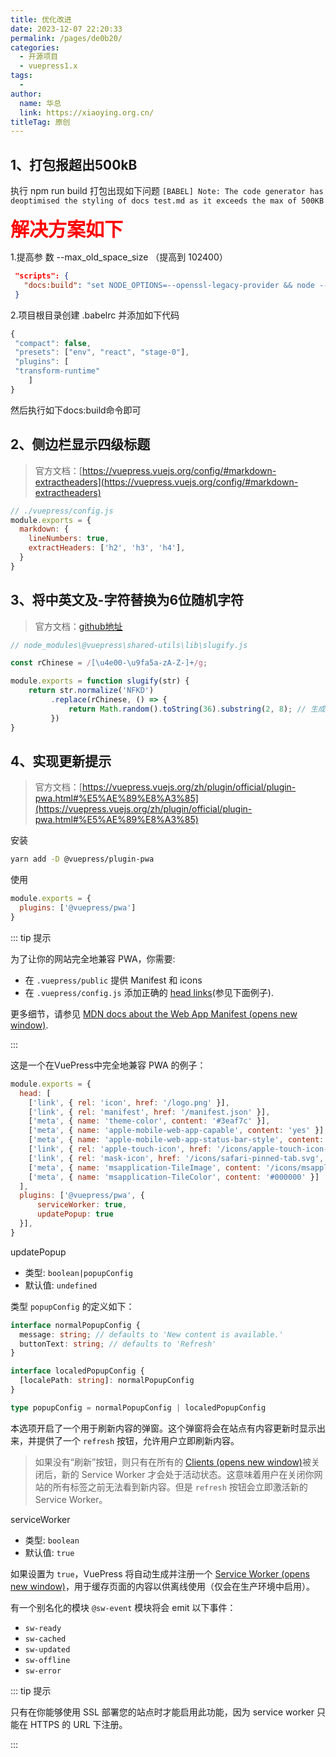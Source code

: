 ```yaml
---
title: 优化改进
date: 2023-12-07 22:20:33
permalink: /pages/de0b20/
categories:
  - 开源项目
  - vuepress1.x
tags:
  - 
author: 
  name: 华总
  link: https://xiaoying.org.cn/
titleTag: 原创
---
```

## 1、打包报超出500kB

执行 npm run build 打包出现如下问题
`[BABEL] Note: The code generator has deoptimised the styling of docs test.md as it exceeds the max of 500KB`

**<span style='color:red;font-size:30px;'>解决方案如下</span>**

1.提高参 数 --max_old_space_size （提高到 102400）

```json
 "scripts": {
   "docs:build": "set NODE_OPTIONS=--openssl-legacy-provider && node --   max_old_space_size=102400 ./node_modules/vuepress/cli.js build docs"
 }
```



2.项目根目录创建 .babelrc 并添加如下代码 

```javascript
{
 "compact": false,
 "presets": ["env", "react", "stage-0"],
 "plugins": [
 "transform-runtime"
    ]
}
```

然后执行如下docs:build命令即可

## 2、侧边栏显示四级标题

>官方文档：[https://vuepress.vuejs.org/config/#markdown-extractheaders](https://vuepress.vuejs.org/config/#markdown-extractheaders)

```javascript
// ./vuepress/config.js
module.exports = {
  markdown: {
    lineNumbers: true,
    extractHeaders: ['h2', 'h3', 'h4'],
  }
}
```

## 3、将中英文及-字符替换为6位随机字符

>官方文档：[github地址](https://github.com/vuejs/vuepress/blob/master/packages/%40vuepress/shared-utils/src/slugify.ts#L12-L13)

```javascript
// node_modules\@vuepress\shared-utils\lib\slugify.js

const rChinese = /[\u4e00-\u9fa5a-zA-Z-]+/g;

module.exports = function slugify(str) {
    return str.normalize('NFKD')
         .replace(rChinese, () => {
             return Math.random().toString(36).substring(2, 8); // 生成6位随机字符串
         })
}
```

## 4、实现更新提示

>官方文档：[https://vuepress.vuejs.org/zh/plugin/official/plugin-pwa.html#%E5%AE%89%E8%A3%85](https://vuepress.vuejs.org/zh/plugin/official/plugin-pwa.html#%E5%AE%89%E8%A3%85)

安装

```bash
yarn add -D @vuepress/plugin-pwa
```

使用

```javascript
module.exports = {
  plugins: ['@vuepress/pwa']
}
```

::: tip 提示

为了让你的网站完全地兼容 PWA，你需要:

- 在 `.vuepress/public` 提供 Manifest 和 icons
- 在 `.vuepress/config.js` 添加正确的 [head links](https://vuepress.vuejs.org/config/#head)(参见下面例子).

更多细节，请参见 [MDN docs about the Web App Manifest (opens new window)](https://developer.mozilla.org/en-US/docs/Web/Manifest).

:::

这是一个在VuePress中完全地兼容 PWA 的例子：

```javascript
module.exports = {
  head: [
    ['link', { rel: 'icon', href: '/logo.png' }],
    ['link', { rel: 'manifest', href: '/manifest.json' }],
    ['meta', { name: 'theme-color', content: '#3eaf7c' }],
    ['meta', { name: 'apple-mobile-web-app-capable', content: 'yes' }],
    ['meta', { name: 'apple-mobile-web-app-status-bar-style', content: 'black' }],
    ['link', { rel: 'apple-touch-icon', href: '/icons/apple-touch-icon-152x152.png' }],
    ['link', { rel: 'mask-icon', href: '/icons/safari-pinned-tab.svg', color: '#3eaf7c' }],
    ['meta', { name: 'msapplication-TileImage', content: '/icons/msapplication-icon-144x144.png' }],
    ['meta', { name: 'msapplication-TileColor', content: '#000000' }]
  ],
  plugins: ['@vuepress/pwa', {
      serviceWorker: true,
      updatePopup: true
  }],
}
```

updatePopup

- 类型: `boolean|popupConfig`
- 默认值: `undefined`

类型 `popupConfig` 的定义如下：

```typescript
interface normalPopupConfig {
  message: string; // defaults to 'New content is available.'
  buttonText: string; // defaults to 'Refresh'
}

interface localedPopupConfig {
  [localePath: string]: normalPopupConfig
}

type popupConfig = normalPopupConfig | localedPopupConfig
```

本选项开启了一个用于刷新内容的弹窗。这个弹窗将会在站点有内容更新时显示出来，并提供了一个 `refresh` 按钮，允许用户立即刷新内容。

> 如果没有“刷新”按钮，则只有在所有的 [Clients (opens new window)](https://developer.mozilla.org/en-US/docs/Web/API/Clients)被关闭后，新的 Service Worker 才会处于活动状态。这意味着用户在关闭你网站的所有标签之前无法看到新内容。但是 `refresh` 按钮会立即激活新的 Service Worker。

serviceWorker

- 类型: `boolean`
- 默认值: `true`

如果设置为 `true`，VuePress 将自动生成并注册一个 [Service Worker (opens new window)](https://developers.google.com/web/fundamentals/primers/service-workers/)，用于缓存页面的内容以供离线使用（仅会在生产环境中启用）。

有一个别名化的模块 `@sw-event` 模块将会 emit 以下事件：

- `sw-ready`
- `sw-cached`
- `sw-updated`
- `sw-offline`
- `sw-error`

::: tip 提示

只有在你能够使用 SSL 部署您的站点时才能启用此功能，因为 service worker 只能在 HTTPS 的 URL 下注册。

:::
